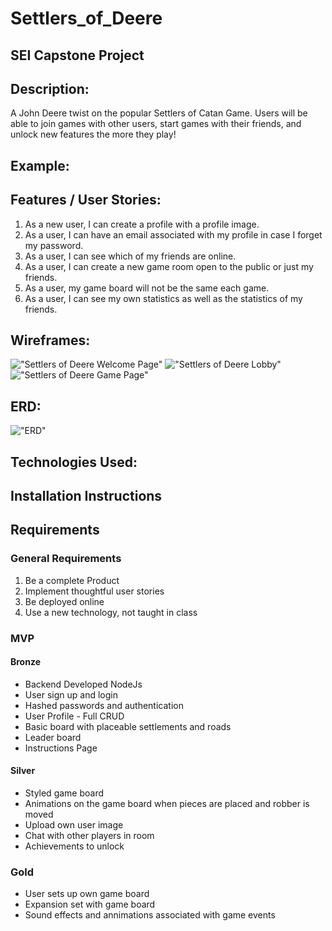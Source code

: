 # Settlers_of_Deere 
## SEI Capstone Project

## Description:
A John Deere twist on the popular Settlers of Catan Game. Users will be able to join games with other users, start games with their friends, and unlock new features the more they play!

## Example:

## Features / User Stories:
1. As a new user, I can create a profile with a profile image.
2. As a user, I can have an email associated with my profile in case I forget my password.
3. As a user, I can see which of my friends are online.
4. As a user, I can create a new game room open to the public or just my friends.
5. As a user, my game board will not be the same each game. 
6. As a user, I can see my own statistics as well as the statistics of my friends.

## Wireframes:
!["Settlers of Deere Welcome Page"](https://imgur.com/KAmHyNC.png)
!["Settlers of Deere Lobby"](https://imgur.com/Z0dMbbR.png)
!["Settlers of Deere Game Page"](https://imgur.com/LhRFlAG.png)
## ERD:
!["ERD"](https://imgur.com/IA7cNc6.png)
## Technologies Used:

## Installation Instructions

## Requirements
### General Requirements
1. Be a complete Product
2. Implement thoughtful user stories
3. Be deployed online
4. Use a new technology, not taught in class

### MVP
#### Bronze
* Backend Developed NodeJs
* User sign up and login
* Hashed passwords and authentication
* User Profile - Full CRUD
* Basic board with placeable settlements and roads
* Leader board
* Instructions Page


#### Silver
* Styled game board
* Animations on the game board when pieces are placed and robber is moved
* Upload own user image
* Chat with other players in room
* Achievements to unlock 

### Gold
* User sets up own game board
* Expansion set with game board
* Sound effects and annimations associated with game events